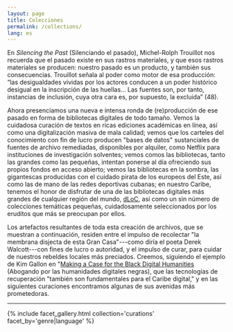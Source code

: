 ```yaml
---
layout: page
title: Colecciones
permalink: /collections/
lang: es
---
```


En *Silencing the Past* (Silenciando el pasado), Michel-Rolph Trouillot nos recuerda que el pasado existe en sus rastros materiales, y que esos rastros materiales se producen: nuestro pasado es un producto, y también sus consecuencias. Trouillot señala al poder como motor de esa producción: “las desigualdades vividas por los actores conducen a un poder histórico desigual en la inscripción de las huellas… Las fuentes son, por tanto, instancias de inclusión, cuya otra cara es, por supuesto, la excluida” (48).

Ahora presenciamos una nueva e intensa ronda de (re)producción de ese pasado en forma de bibliotecas digitales de todo tamaño. Vemos la cuidadosa curación de textos en ricas ediciones académicas en línea, así como una digitalización masiva de mala calidad; vemos que los carteles del conocimiento con fin de lucro producen "bases de datos" sustanciales de fuentes de archivo remediadas, disponibles por alquiler, como Netflix para instituciones de investigación solventes; vemos comos las bibliotecas, tanto las grandes como las pequeñas, intentan ponerse al día ofreciendo sus propios fondos en acceso abierto; vemos las bibliotecas en la sombra, las gigantescas producidas con el cuidado pirata de los europeos del Este, así como las de mano de las redes deportivas cubanas; en nuestro Caribe, tenemos el honor de disfrutar de una de las bibliotecas digitales más grandes de cualquier región del mundo, [dLoC]({{'/curations/cur2015/'|absolute_url}}), así como un sin número de colecciones temáticas pequeñas, cuidadosamente seleccionados por los eruditos que más se preocupan por ellos.

Los artefactos resultantes de toda esta creación de archivos, que se muestran a continuación, residen entre el impulso de recolectar "la membrana disjecta de esta Gran Casa"---como diría el poeta Derek Walcott---con fines de lucro o autoridad, y el impulso de curar, para cuidar de nuestros rebeldes locales más preciados. Creemos, siguiendo el ejemplo de Kim Gallon en "[Making a Case for the Black Digital Humanities](https://dhdebates.gc.cuny.edu/read/untitled/section/fa10e2e1-0c3d-4519-a958-d823aac989eb) (Abogando por las humanidades digitales negras), que las tecnologías de recuperación "también son fundamentales para el Caribe digital," y en las siguientes curaciones encontramos algunas de sus avenidas más prometedoras.

---

{% include facet_gallery.html collection='curations' facet_by='genre|language' %}